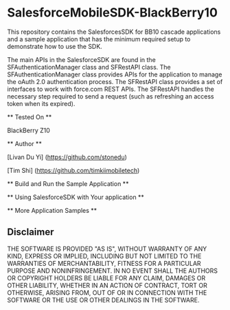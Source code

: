 SalesforceMobileSDK-BlackBerry10
================================

This repository contains the SalesforcesSDK for BB10 cascade applications and a sample application that has the minimum required setup to demonstrate how to use the SDK.

The main APIs in the SalesforceSDK are found in the SFAuthenticationManager class and SFRestAPI class. The SFAuthenticationManager class provides APIs for the application to manage the oAuth 2.0 authentication process. The SFRestAPI class provides a set of interfaces to work with force.com REST APIs. The SFRestAPI handles the necessary step required to send a request (such as refreshing an access token when its expired).

** Tested On **

BlackBerry Z10

** Author **

[Livan Du Yi] (https://github.com/stonedu)

[Tim Shi] (https://github.com/timkiimobiletech)

** Build and Run the Sample Application **

** Using SalesforceSDK with Your application **

** More Application Samples **

## Disclaimer

THE SOFTWARE IS PROVIDED "AS IS", WITHOUT WARRANTY OF ANY KIND, EXPRESS OR IMPLIED, INCLUDING BUT NOT LIMITED TO THE WARRANTIES OF MERCHANTABILITY, FITNESS FOR A PARTICULAR PURPOSE AND NONINFRINGEMENT. IN NO EVENT SHALL THE AUTHORS OR COPYRIGHT HOLDERS BE LIABLE FOR ANY CLAIM, DAMAGES OR OTHER LIABILITY, WHETHER IN AN ACTION OF CONTRACT, TORT OR OTHERWISE, ARISING FROM, OUT OF OR IN CONNECTION WITH THE SOFTWARE OR THE USE OR OTHER DEALINGS IN THE SOFTWARE.